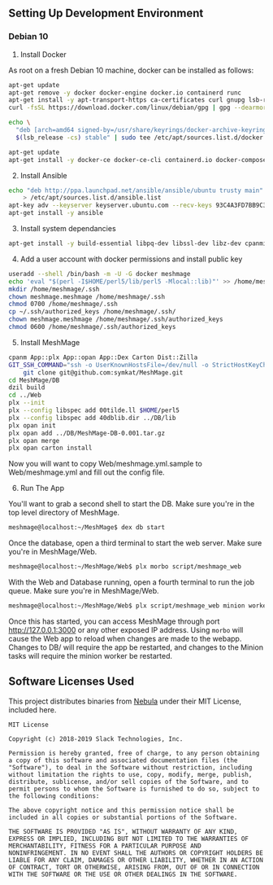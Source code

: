 ## Setting Up Development Environment

### Debian 10

1. Install Docker

As root on a fresh Debian 10 machine, docker can be installed as follows:

```bash
apt-get update
apt-get remove -y docker docker-engine docker.io containerd runc
apt-get install -y apt-transport-https ca-certificates curl gnupg lsb-release
curl -fsSL https://download.docker.com/linux/debian/gpg | gpg --dearmor -o /usr/share/keyrings/docker-archive-keyring.gpg

echo \
  "deb [arch=amd64 signed-by=/usr/share/keyrings/docker-archive-keyring.gpg] https://download.docker.com/linux/debian \
  $(lsb_release -cs) stable" | sudo tee /etc/apt/sources.list.d/docker.list > /dev/null

apt-get update
apt-get install -y docker-ce docker-ce-cli containerd.io docker-compose
```

2. Install Ansible

```bash
echo "deb http://ppa.launchpad.net/ansible/ansible/ubuntu trusty main" \
    > /etc/apt/sources.list.d/ansible.list
apt-key adv --keyserver keyserver.ubuntu.com --recv-keys 93C4A3FD7BB9C367
apt-get install -y ansible
```


3. Install system dependancies

```bash
apt-get install -y build-essential libpq-dev libssl-dev libz-dev cpanminus liblocal-lib-perl
```


4. Add a user account with docker permissions and install public key

```bash
useradd --shell /bin/bash -m -U -G docker meshmage
echo 'eval "$(perl -I$HOME/perl5/lib/perl5 -Mlocal::lib)"' >> /home/meshmage/.bashrc
mkdir /home/meshmage/.ssh
chown meshmage.meshmage /home/meshmage/.ssh
chmod 0700 /home/meshmage/.ssh
cp ~/.ssh/authorized_keys /home/meshmage/.ssh/
chown meshmage.meshmage /home/meshmage/.ssh/authorized_keys
chmod 0600 /home/meshmage/.ssh/authorized_keys
```

5. Install MeshMage

```bash
cpanm App::plx App::opan App::Dex Carton Dist::Zilla
GIT_SSH_COMMAND="ssh -o UserKnownHostsFile=/dev/null -o StrictHostKeyChecking=no" \
    git clone git@github.com:symkat/MeshMage.git
cd MeshMage/DB
dzil build
cd ../Web
plx --init
plx --config libspec add 00tilde.ll $HOME/perl5
plx --config libspec add 40dblib.dir ../DB/lib
plx opan init
plx opan add ../DB/MeshMage-DB-0.001.tar.gz
plx opan merge
plx opan carton install
```

Now you will want to copy Web/meshmage.yml.sample to Web/meshmage.yml and fill out the config file.

6. Run The App

You'll want to grab a second shell to start the DB.  Make sure you're in the top level directory of MeshMage.

```bash
meshmage@localhost:~/MeshMage$ dex db start
```

Once the database, open a third terminal to start the web server.  Make sure you're in MeshMage/Web.

```bash
meshmage@localhost:~/MeshMage/Web$ plx morbo script/meshmage_web
```

With the Web and Database running, open a fourth terminal to run the job queue.  Make sure you're in MeshMage/Web.


```bash
meshmage@localhost:~/MeshMage/Web$ plx script/meshmage_web minion worker
```


Once this has started, you can access MeshMage through port http://127.0.0.1:3000 or any other exposed IP address.  Using `morbo` will cause the Web app to reload when changes are made to the webapp.  Changes to DB/ will require the app be restarted, and changes to the Minion tasks will require the minion worker be restarted.




## Software Licenses Used

This project distributes binaries from [Nebula](https://github.com/slackhq/nebula/) under their MIT License, included here.

```text
MIT License

Copyright (c) 2018-2019 Slack Technologies, Inc.

Permission is hereby granted, free of charge, to any person obtaining
a copy of this software and associated documentation files (the
"Software"), to deal in the Software without restriction, including
without limitation the rights to use, copy, modify, merge, publish,
distribute, sublicense, and/or sell copies of the Software, and to
permit persons to whom the Software is furnished to do so, subject to
the following conditions:

The above copyright notice and this permission notice shall be
included in all copies or substantial portions of the Software.

THE SOFTWARE IS PROVIDED "AS IS", WITHOUT WARRANTY OF ANY KIND,
EXPRESS OR IMPLIED, INCLUDING BUT NOT LIMITED TO THE WARRANTIES OF
MERCHANTABILITY, FITNESS FOR A PARTICULAR PURPOSE AND
NONINFRINGEMENT. IN NO EVENT SHALL THE AUTHORS OR COPYRIGHT HOLDERS BE
LIABLE FOR ANY CLAIM, DAMAGES OR OTHER LIABILITY, WHETHER IN AN ACTION
OF CONTRACT, TORT OR OTHERWISE, ARISING FROM, OUT OF OR IN CONNECTION
WITH THE SOFTWARE OR THE USE OR OTHER DEALINGS IN THE SOFTWARE.
```







